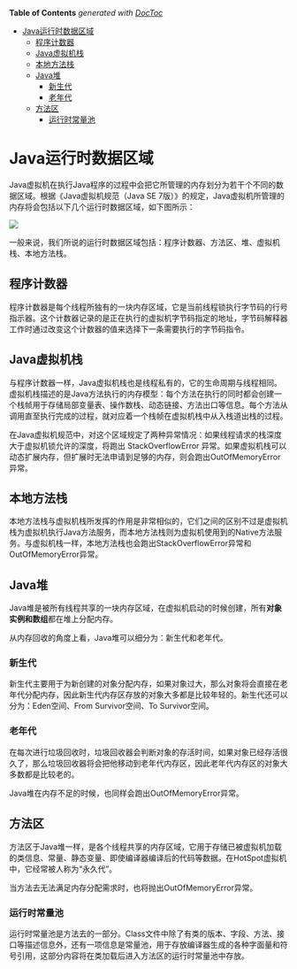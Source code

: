 <!-- START doctoc generated TOC please keep comment here to allow auto update -->
<!-- DON'T EDIT THIS SECTION, INSTEAD RE-RUN doctoc TO UPDATE -->
**Table of Contents**  *generated with [DocToc](https://github.com/thlorenz/doctoc)*

- [Java运行时数据区域](#java%E8%BF%90%E8%A1%8C%E6%97%B6%E6%95%B0%E6%8D%AE%E5%8C%BA%E5%9F%9F)
  - [程序计数器](#%E7%A8%8B%E5%BA%8F%E8%AE%A1%E6%95%B0%E5%99%A8)
  - [Java虚拟机栈](#java%E8%99%9A%E6%8B%9F%E6%9C%BA%E6%A0%88)
  - [本地方法栈](#%E6%9C%AC%E5%9C%B0%E6%96%B9%E6%B3%95%E6%A0%88)
  - [Java堆](#java%E5%A0%86)
    - [新生代](#%E6%96%B0%E7%94%9F%E4%BB%A3)
    - [老年代](#%E8%80%81%E5%B9%B4%E4%BB%A3)
  - [方法区](#%E6%96%B9%E6%B3%95%E5%8C%BA)
    - [运行时常量池](#%E8%BF%90%E8%A1%8C%E6%97%B6%E5%B8%B8%E9%87%8F%E6%B1%A0)

<!-- END doctoc generated TOC please keep comment here to allow auto update -->

# Java运行时数据区域

Java虚拟机在执行Java程序的过程中会把它所管理的内存划分为若干个不同的数据区域。根据《Java虚拟机规范（Java SE 7版）》的规定，Java虚拟机所管理的内存将会包括以下几个运行时数据区域，如下图所示：

![](../img/01/01_01_jvm_runtime_data.png)

一般来说，我们所说的运行时数据区域包括：程序计数器、方法区、堆、虚拟机栈、本地方法栈。

## 程序计数器

程序计数器是每个线程所独有的一块内存区域，它是当前线程锁执行字节码的行号指示器。这个计数器记录的是正在执行的虚拟机字节码指定的地址，字节码解释器工作时通过改变这个计数器的值来选择下一条需要执行的字节码指令。

## Java虚拟机栈

与程序计数器一样，Java虚拟机栈也是线程私有的，它的生命周期与线程相同。虚拟机栈描述的是Java方法执行的内存模型：每个方法在执行的同时都会创建一个栈帧用于存储局部变量表、操作数栈、动态链接、方法出口等信息。每个方法从调用直至执行完成的过程，就对应着一个栈帧在虚拟机栈中从入栈道出栈的过程。

在Java虚拟机规范中，对这个区域规定了两种异常情况：如果线程请求的栈深度大于虚拟机锁允许的深度，将跑出 StackOverflowError 异常。如果虚拟机栈可以动态扩展内存，但扩展时无法申请到足够的内存，则会跑出OutOfMemoryError异常。

## 本地方法栈

本地方法栈与虚拟机栈所发挥的作用是非常相似的，它们之间的区别不过是虚拟机栈为虚拟机执行Java方法服务，而本地方法栈则为虚拟机使用到的Native方法服务。与虚拟机栈一样，本地方法栈也会跑出StackOverflowError异常和OutOfMemoryError异常。

## Java堆

Java堆是被所有线程共享的一块内存区域，在虚拟机启动的时候创建，所有**对象实例和数组**都在堆上分配内存。

从内存回收的角度上看，Java堆可以细分为：新生代和老年代。

### 新生代

新生代主要用于为新创建的对象分配内存，如果对象过大，那么对象将会直接在老年代分配内存，因此新生代内存区存放的对象大多都是比较年轻的。新生代还可以分为：Eden空间、From Survivor空间、To Survivor空间。

### 老年代

在每次进行垃圾回收时，垃圾回收器会判断对象的存活时间，如果对象已经存活很久了，那么垃圾回收器将会把他移动到老年代内存区，因此老年代内存区的对象大多数都是比较老的。

Java堆在内存不足的时候，也同样会跑出OutOfMemoryError异常。

## 方法区

方法区于Java堆一样，是各个线程共享的内存区域，它用于存储已被虚拟机加载的类信息、常量、静态变量、即使编译器编译后的代码等数据。在HotSpot虚拟机中，它经常被人称为“永久代”。

当方法去无法满足内存分配需求时，也将抛出OutOfMemoryError异常。

### 运行时常量池

运行时常量池是方法去的一部分。Class文件中除了有类的版本、字段、方法、接口等描述信息外，还有一项信息是常量池，用于存放编译器生成的各种字面量和符号引用，这部分内容将在类加载后进入方法区的运行时常量池中存放。
